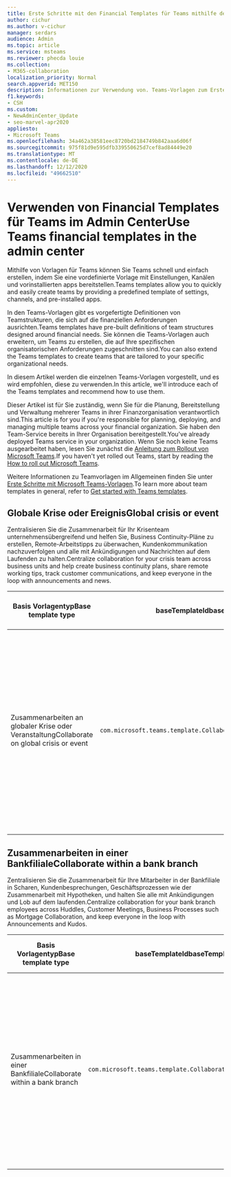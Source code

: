 ```yaml
---
title: Erste Schritte mit den Financial Templates für Teams mithilfe des Admin Centers
author: cichur
ms.author: v-cichur
manager: serdars
audience: Admin
ms.topic: article
ms.service: msteams
ms.reviewer: phecda louie
ms.collection:
- M365-collaboration
localization_priority: Normal
search.appverid: MET150
description: Informationen zur Verwendung von. Teams-Vorlagen zum Erstellen von Teamstrukturen, die für finanzielle Anforderungen entwickelt wurden, indem Sie mithilfe des Admin Centers vordefinierte Einstellungen, Kanäle und vorinstallierte apps bereitstellen.
f1.keywords:
- CSH
ms.custom:
- NewAdminCenter_Update
- seo-marvel-apr2020
appliesto:
- Microsoft Teams
ms.openlocfilehash: 34a462a38581eec8720bd2184749b842aaa6d06f
ms.sourcegitcommit: 975f81d9e595dfb339550625d7cef8ad84449e20
ms.translationtype: MT
ms.contentlocale: de-DE
ms.lasthandoff: 12/12/2020
ms.locfileid: "49662510"
---
```

# <a name="use-teams-financial-templates-in-the-admin-center"></a><span data-ttu-id="b3a01-104">Verwenden von Financial Templates für Teams im Admin Center</span><span class="sxs-lookup"><span data-stu-id="b3a01-104">Use Teams financial templates in the admin center</span></span>

<span data-ttu-id="b3a01-105">Mithilfe von Vorlagen für Teams können Sie Teams schnell und einfach erstellen, indem Sie eine vordefinierte Vorlage mit Einstellungen, Kanälen und vorinstallierten apps bereitstellen.</span><span class="sxs-lookup"><span data-stu-id="b3a01-105">Teams templates allow you to quickly and easily create teams by providing a predefined template of settings, channels, and pre-installed apps.</span></span>

<span data-ttu-id="b3a01-106">In den Teams-Vorlagen gibt es vorgefertigte Definitionen von Teamstrukturen, die sich auf die finanziellen Anforderungen ausrichten.</span><span class="sxs-lookup"><span data-stu-id="b3a01-106">Teams templates have pre-built definitions of team structures designed around financial needs.</span></span> <span data-ttu-id="b3a01-107">Sie können die Teams-Vorlagen auch erweitern, um Teams zu erstellen, die auf Ihre spezifischen organisatorischen Anforderungen zugeschnitten sind.</span><span class="sxs-lookup"><span data-stu-id="b3a01-107">You can also extend the Teams templates to create teams that are tailored to your specific organizational needs.</span></span>

<span data-ttu-id="b3a01-108">In diesem Artikel werden die einzelnen Teams-Vorlagen vorgestellt, und es wird empfohlen, diese zu verwenden.</span><span class="sxs-lookup"><span data-stu-id="b3a01-108">In this article, we'll introduce each of the Teams templates and recommend how to use them.</span></span>

<span data-ttu-id="b3a01-109">Dieser Artikel ist für Sie zuständig, wenn Sie für die Planung, Bereitstellung und Verwaltung mehrerer Teams in ihrer Finanzorganisation verantwortlich sind.</span><span class="sxs-lookup"><span data-stu-id="b3a01-109">This article is for you if you're responsible for planning, deploying, and managing multiple teams across your financial organization.</span></span> <span data-ttu-id="b3a01-110">Sie haben den Team-Service bereits in Ihrer Organisation bereitgestellt.</span><span class="sxs-lookup"><span data-stu-id="b3a01-110">You've already deployed Teams service in your organization.</span></span> <span data-ttu-id="b3a01-111">Wenn Sie noch keine Teams ausgearbeitet haben, lesen Sie zunächst die [Anleitung zum Rollout von Microsoft Teams](How-to-roll-out-teams.md).</span><span class="sxs-lookup"><span data-stu-id="b3a01-111">If you haven't yet rolled out Teams, start by reading the [How to roll out Microsoft Teams](How-to-roll-out-teams.md).</span></span>

<span data-ttu-id="b3a01-112">Weitere Informationen zu Teamvorlagen im Allgemeinen finden Sie unter [Erste Schritte mit Microsoft Teams-Vorlagen](get-started-with-teams-templates-in-the-admin-console.md).</span><span class="sxs-lookup"><span data-stu-id="b3a01-112">To learn more about team templates in general, refer to [Get started with Teams templates](get-started-with-teams-templates-in-the-admin-console.md).</span></span>

## <a name="global-crisis-or-event"></a><span data-ttu-id="b3a01-113">Globale Krise oder Ereignis</span><span class="sxs-lookup"><span data-stu-id="b3a01-113">Global crisis or event</span></span>

<span data-ttu-id="b3a01-114">Zentralisieren Sie die Zusammenarbeit für Ihr Krisenteam unternehmensübergreifend und helfen Sie, Business Continuity-Pläne zu erstellen, Remote-Arbeitstipps zu überwachen, Kundenkommunikation nachzuverfolgen und alle mit Ankündigungen und Nachrichten auf dem Laufenden zu halten.</span><span class="sxs-lookup"><span data-stu-id="b3a01-114">Centralize collaboration for your crisis team across business units and help create business continuity plans, share remote working tips, track customer communications, and keep everyone in the loop with announcements and news.</span></span>

| <span data-ttu-id="b3a01-115">Basis Vorlagentyp</span><span class="sxs-lookup"><span data-stu-id="b3a01-115">Base template type</span></span>|<span data-ttu-id="b3a01-116">baseTemplateId</span><span class="sxs-lookup"><span data-stu-id="b3a01-116">baseTemplateId</span></span> | <span data-ttu-id="b3a01-117">Eigenschaften, die mit dieser Basisvorlage geliefert werden</span><span class="sxs-lookup"><span data-stu-id="b3a01-117">Properties that come with this base template</span></span> |
| ------------------|-- |----------------------------------------------------- |
| <span data-ttu-id="b3a01-118">Zusammenarbeiten an globaler Krise oder Veranstaltung</span><span class="sxs-lookup"><span data-stu-id="b3a01-118">Collaborate on global crisis or event</span></span>|`com.microsoft.teams.template.CollaborateOnAGlobalCrisisOrEvent` |<span data-ttu-id="b3a01-119">Kanäle</span><span class="sxs-lookup"><span data-stu-id="b3a01-119">Channels:</span></span> <ul><li><span data-ttu-id="b3a01-120">Allgemein</span><span class="sxs-lookup"><span data-stu-id="b3a01-120">General</span></span><li><span data-ttu-id="b3a01-121">Ankündigungen</span><span class="sxs-lookup"><span data-stu-id="b3a01-121">Announcements</span></span></li><li><span data-ttu-id="b3a01-122">Welt Nachrichten</span><span class="sxs-lookup"><span data-stu-id="b3a01-122">World news</span></span></li><li><span data-ttu-id="b3a01-123">Business Continuity</span><span class="sxs-lookup"><span data-stu-id="b3a01-123">Business continuity</span></span></li><li><span data-ttu-id="b3a01-124">Remote arbeiten</span><span class="sxs-lookup"><span data-stu-id="b3a01-124">Remote working</span></span></li><li><span data-ttu-id="b3a01-125">Interne Comms</span><span class="sxs-lookup"><span data-stu-id="b3a01-125">Internal comms</span></span></li><li><span data-ttu-id="b3a01-126">Externe Comms</span><span class="sxs-lookup"><span data-stu-id="b3a01-126">External comms</span></span></li><li><span data-ttu-id="b3a01-127">Genehmigungsanforderung</span><span class="sxs-lookup"><span data-stu-id="b3a01-127">Approvals request</span></span></li><li><span data-ttu-id="b3a01-128">Kundenreklamationen</span><span class="sxs-lookup"><span data-stu-id="b3a01-128">Customer complaints</span></span></li><li><span data-ttu-id="b3a01-129">Kudos</span><span class="sxs-lookup"><span data-stu-id="b3a01-129">Kudos</span></span></li><li><span data-ttu-id="b3a01-130">Executive-Update</span><span class="sxs-lookup"><span data-stu-id="b3a01-130">Executive update</span></span></li></ul><span data-ttu-id="b3a01-131">Apps</span><span class="sxs-lookup"><span data-stu-id="b3a01-131">Apps:</span></span> <ul><li><span data-ttu-id="b3a01-132">Lob</span><span class="sxs-lookup"><span data-stu-id="b3a01-132">Praise</span></span></li><li><span data-ttu-id="b3a01-133">Wiki-</span><span class="sxs-lookup"><span data-stu-id="b3a01-133">Wiki</span></span></li><li><span data-ttu-id="b3a01-134">Website</span><span class="sxs-lookup"><span data-stu-id="b3a01-134">Website</span></span></li><li><span data-ttu-id="b3a01-135">Planner</span><span class="sxs-lookup"><span data-stu-id="b3a01-135">Planner</span></span></li></ul>|
||||

## <a name="collaborate-within-a-bank-branch"></a><span data-ttu-id="b3a01-136">Zusammenarbeiten in einer Bankfiliale</span><span class="sxs-lookup"><span data-stu-id="b3a01-136">Collaborate within a bank branch</span></span>

<span data-ttu-id="b3a01-137">Zentralisieren Sie die Zusammenarbeit für Ihre Mitarbeiter in der Bankfiliale in Scharen, Kundenbesprechungen, Geschäftsprozessen wie der Zusammenarbeit mit Hypotheken, und halten Sie alle mit Ankündigungen und Lob auf dem laufenden.</span><span class="sxs-lookup"><span data-stu-id="b3a01-137">Centralize collaboration for your bank branch employees across Huddles, Customer Meetings, Business Processes such as Mortgage Collaboration, and keep everyone in the loop with Announcements and Kudos.</span></span>

| <span data-ttu-id="b3a01-138">Basis Vorlagentyp</span><span class="sxs-lookup"><span data-stu-id="b3a01-138">Base template type</span></span> |<span data-ttu-id="b3a01-139">baseTemplateId</span><span class="sxs-lookup"><span data-stu-id="b3a01-139">baseTemplateId</span></span>| <span data-ttu-id="b3a01-140">Eigenschaften, die mit dieser Basisvorlage geliefert werden</span><span class="sxs-lookup"><span data-stu-id="b3a01-140">Properties that come with this base template</span></span> |
| ------------------ |--|----------------------------------------------------- |
|<span data-ttu-id="b3a01-141">Zusammenarbeiten in einer Bankfiliale</span><span class="sxs-lookup"><span data-stu-id="b3a01-141">Collaborate within a bank branch</span></span>|`com.microsoft.teams.template.CollaborateWithinABankBranch` |<span data-ttu-id="b3a01-142">Kanäle</span><span class="sxs-lookup"><span data-stu-id="b3a01-142">Channels:</span></span> <ul><li><span data-ttu-id="b3a01-143">Allgemein</span><span class="sxs-lookup"><span data-stu-id="b3a01-143">General</span></span><li><span data-ttu-id="b3a01-144">Ankündigungen</span><span class="sxs-lookup"><span data-stu-id="b3a01-144">Announcements</span></span></li><li><span data-ttu-id="b3a01-145">Kauert</span><span class="sxs-lookup"><span data-stu-id="b3a01-145">Huddles</span></span></li><li><span data-ttu-id="b3a01-146">Kundenbesprechungen</span><span class="sxs-lookup"><span data-stu-id="b3a01-146">Customer meetings</span></span></li><li><span data-ttu-id="b3a01-147">Genehmigungsanforderung</span><span class="sxs-lookup"><span data-stu-id="b3a01-147">Approvals Request</span></span></li><li><span data-ttu-id="b3a01-148">Coaching</span><span class="sxs-lookup"><span data-stu-id="b3a01-148">Coaching</span></span></li><li><span data-ttu-id="b3a01-149">Qualifikationsentwicklung</span><span class="sxs-lookup"><span data-stu-id="b3a01-149">Skills development</span></span></li><li><span data-ttu-id="b3a01-150">Kreditbearbeitung</span><span class="sxs-lookup"><span data-stu-id="b3a01-150">Loan processing</span></span></li><li><span data-ttu-id="b3a01-151">Kundenreklamationen</span><span class="sxs-lookup"><span data-stu-id="b3a01-151">Customer complaints</span></span></li><li><span data-ttu-id="b3a01-152">Kudos</span><span class="sxs-lookup"><span data-stu-id="b3a01-152">Kudos</span></span></li><li><span data-ttu-id="b3a01-153">Lustige Sachen</span><span class="sxs-lookup"><span data-stu-id="b3a01-153">Fun stuff</span></span></li><li><span data-ttu-id="b3a01-154">Compliance</span><span class="sxs-lookup"><span data-stu-id="b3a01-154">Compliance</span></span></li></ul><span data-ttu-id="b3a01-155">Apps</span><span class="sxs-lookup"><span data-stu-id="b3a01-155">Apps:</span></span><ul><li><span data-ttu-id="b3a01-156">Lob</span><span class="sxs-lookup"><span data-stu-id="b3a01-156">Praise</span></span></li></ul>|
||||

